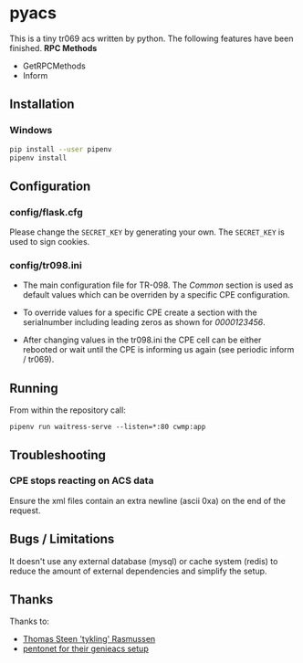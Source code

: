 # pyacs

This is a tiny tr069 acs written by python. The following features have been finished.
**RPC Methods** 
- GetRPCMethods
- Inform

## Installation

### Windows


```sh
pip install --user pipenv
pipenv install
```

## Configuration

### config/flask.cfg

Please change the `SECRET_KEY` by generating your own. The `SECRET_KEY` is used to sign cookies.

### config/tr098.ini

- The main configuration file for TR-098. The *Common* section is used as default values which can be overriden by a specific CPE configuration.

- To override values for a specific CPE create a section with the serialnumber including leading zeros as shown for *0000123456*.

- After changing values in the tr098.ini the CPE cell can be either rebooted or wait until the CPE is informing us again (see periodic inform / tr069).

## Running

From within the repository call:
```
pipenv run waitress-serve --listen=*:80 cwmp:app
```

## Troubleshooting

### CPE stops reacting on ACS data

Ensure the xml files contain an extra newline (ascii 0xa) on the end of the request.

## Bugs / Limitations

It doesn't use any external database (mysql) or cache system (redis) to reduce the amount of external dependencies and simplify the setup.

## Thanks

Thanks to:

* [Thomas Steen 'tykling' Rasmussen](https://github.com/tykling/)
* [pentonet for their genieacs setup](https://github.com/Pentonet/pentonet-genieacs-package)
